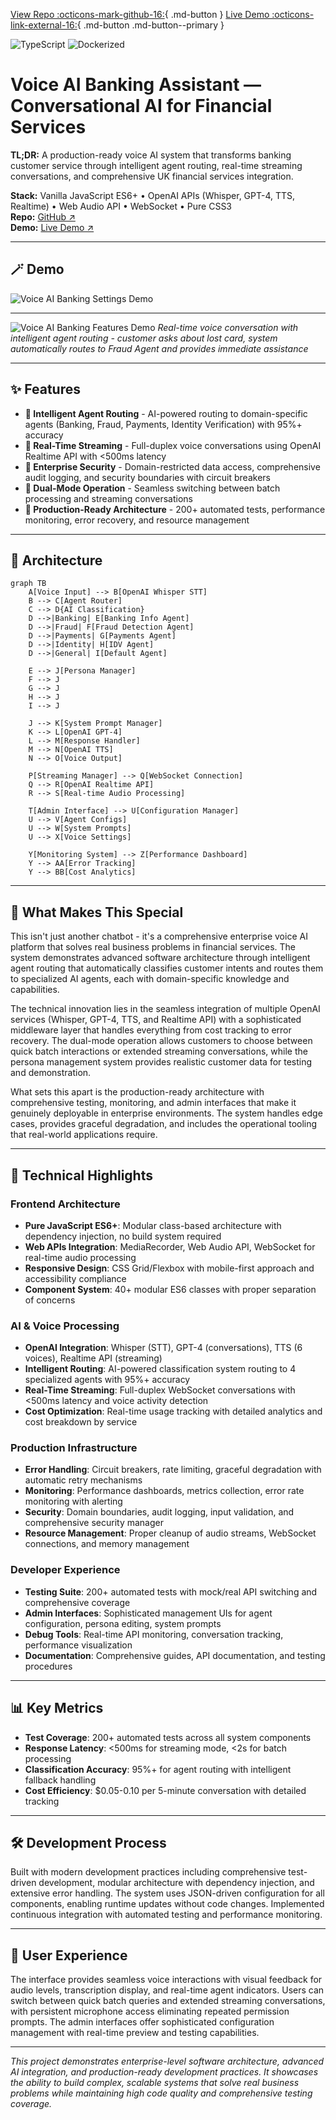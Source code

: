 [View Repo :octicons-mark-github-16:](https://github.com/Ready2k/Project2){ .md-button }
[Live Demo :octicons-link-external-16:](#){ .md-button .md-button--primary }

![TypeScript](https://img.shields.io/badge/TypeScript-5.x-blue)
![Dockerized](https://img.shields.io/badge/Docker-yes-success)

# Voice AI Banking Assistant — Conversational AI for Financial Services

**TL;DR:** A production-ready voice AI system that transforms banking customer service through intelligent agent routing, real-time streaming conversations, and comprehensive UK financial services integration.

**Stack:** Vanilla JavaScript ES6+ • OpenAI APIs (Whisper, GPT-4, TTS, Realtime) • Web Audio API • WebSocket • Pure CSS3  
**Repo:** [GitHub ↗](https://github.com/Ready2k/Project2)  
**Demo:** [Live Demo ↗](https://archdemos.com)

---

## 🪄 Demo

![Voice AI Banking Settings Demo](../assets/pr2/voice-assistant-demo-optimized.gif)

***
![Voice AI Banking Features Demo](../assets/pr2/voice-assistant-feature-demo-optimized.gif)
*Real-time voice conversation with intelligent agent routing - customer asks about lost card, system automatically routes to Fraud Agent and provides immediate assistance*

---

## ✨ Features

- **🎯 Intelligent Agent Routing** - AI-powered routing to domain-specific agents (Banking, Fraud, Payments, Identity Verification) with 95%+ accuracy
- **🚀 Real-Time Streaming** - Full-duplex voice conversations using OpenAI Realtime API with <500ms latency
- **🔐 Enterprise Security** - Domain-restricted data access, comprehensive audit logging, and security boundaries with circuit breakers
- **📱 Dual-Mode Operation** - Seamless switching between batch processing and streaming conversations
- **🐳 Production-Ready Architecture** - 200+ automated tests, performance monitoring, error recovery, and resource management

---

## 🧠 Architecture

```mermaid
graph TB
    A[Voice Input] --> B[OpenAI Whisper STT]
    B --> C[Agent Router]
    C --> D{AI Classification}
    D -->|Banking| E[Banking Info Agent]
    D -->|Fraud| F[Fraud Detection Agent]
    D -->|Payments| G[Payments Agent]
    D -->|Identity| H[IDV Agent]
    D -->|General| I[Default Agent]
    
    E --> J[Persona Manager]
    F --> J
    G --> J
    H --> J
    I --> J
    
    J --> K[System Prompt Manager]
    K --> L[OpenAI GPT-4]
    L --> M[Response Handler]
    M --> N[OpenAI TTS]
    N --> O[Voice Output]
    
    P[Streaming Manager] --> Q[WebSocket Connection]
    Q --> R[OpenAI Realtime API]
    R --> S[Real-time Audio Processing]
    
    T[Admin Interface] --> U[Configuration Manager]
    U --> V[Agent Configs]
    U --> W[System Prompts]
    U --> X[Voice Settings]
    
    Y[Monitoring System] --> Z[Performance Dashboard]
    Y --> AA[Error Tracking]
    Y --> BB[Cost Analytics]
```

---

## 🎯 What Makes This Special

This isn't just another chatbot - it's a comprehensive enterprise voice AI platform that solves real business problems in financial services. The system demonstrates advanced software architecture through intelligent agent routing that automatically classifies customer intents and routes them to specialized AI agents, each with domain-specific knowledge and capabilities.

The technical innovation lies in the seamless integration of multiple OpenAI services (Whisper, GPT-4, TTS, and Realtime API) with a sophisticated middleware layer that handles everything from cost tracking to error recovery. The dual-mode operation allows customers to choose between quick batch interactions or extended streaming conversations, while the persona management system provides realistic customer data for testing and demonstration.

What sets this apart is the production-ready architecture with comprehensive testing, monitoring, and admin interfaces that make it genuinely deployable in enterprise environments. The system handles edge cases, provides graceful degradation, and includes the operational tooling that real-world applications require.

---

## 🚀 Technical Highlights

### Frontend Architecture
- **Pure JavaScript ES6+**: Modular class-based architecture with dependency injection, no build system required
- **Web APIs Integration**: MediaRecorder, Web Audio API, WebSocket for real-time audio processing
- **Responsive Design**: CSS Grid/Flexbox with mobile-first approach and accessibility compliance
- **Component System**: 40+ modular ES6 classes with proper separation of concerns

### AI & Voice Processing
- **OpenAI Integration**: Whisper (STT), GPT-4 (conversations), TTS (6 voices), Realtime API (streaming)
- **Intelligent Routing**: AI-powered classification system routing to 4 specialized agents with 95%+ accuracy
- **Real-Time Streaming**: Full-duplex WebSocket conversations with <500ms latency and voice activity detection
- **Cost Optimization**: Real-time usage tracking with detailed analytics and cost breakdown by service

### Production Infrastructure
- **Error Handling**: Circuit breakers, rate limiting, graceful degradation with automatic retry mechanisms
- **Monitoring**: Performance dashboards, metrics collection, error rate monitoring with alerting
- **Security**: Domain boundaries, audit logging, input validation, and comprehensive security manager
- **Resource Management**: Proper cleanup of audio streams, WebSocket connections, and memory management

### Developer Experience
- **Testing Suite**: 200+ automated tests with mock/real API switching and comprehensive coverage
- **Admin Interfaces**: Sophisticated management UIs for agent configuration, persona editing, system prompts
- **Debug Tools**: Real-time API monitoring, conversation tracking, performance visualization
- **Documentation**: Comprehensive guides, API documentation, and testing procedures

---

## 📊 Key Metrics

- **Test Coverage**: 200+ automated tests across all system components
- **Response Latency**: <500ms for streaming mode, <2s for batch processing
- **Classification Accuracy**: 95%+ for agent routing with intelligent fallback handling
- **Cost Efficiency**: $0.05-0.10 per 5-minute conversation with detailed tracking

---

## 🛠️ Development Process

Built with modern development practices including comprehensive test-driven development, modular architecture with dependency injection, and extensive error handling. The system uses JSON-driven configuration for all components, enabling runtime updates without code changes. Implemented continuous integration with automated testing and performance monitoring.

---

## 🎨 User Experience

The interface provides seamless voice interactions with visual feedback for audio levels, transcription display, and real-time agent indicators. Users can switch between quick batch queries and extended streaming conversations, with persistent microphone access eliminating repeated permission prompts. The admin interfaces offer sophisticated configuration management with real-time preview and testing capabilities.

---

*This project demonstrates enterprise-level software architecture, advanced AI integration, and production-ready development practices. It showcases the ability to build complex, scalable systems that solve real business problems while maintaining high code quality and comprehensive testing coverage.*